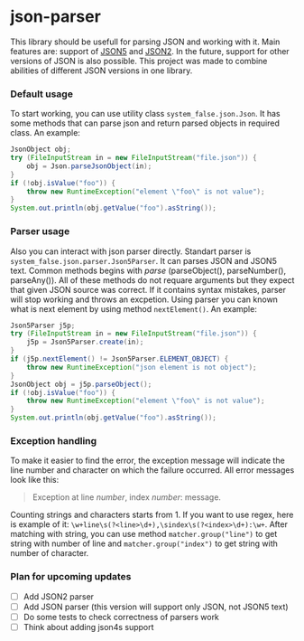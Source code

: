 # json-parser
This library should be usefull for parsing JSON and working with it. Main features are: support of <a href="https://github.com/json5/json5">JSON5</a>
and <a href="https://github.com/vi/json2">JSON2</a>. In the future, support for other versions of JSON is also possible. This project was made to combine 
abilities of different JSON versions in one library.
### Default usage
To start working, you can use utility class `system_false.json.Json`. It has some methods that can parse json and return parsed objects in required class.
An example:
```java
JsonObject obj;
try (FileInputStream in = new FileInputStream("file.json")) {
    obj = Json.parseJsonObject(in);
}
if (!obj.isValue("foo")) {
    throw new RuntimeException("element \"foo\" is not value");
}
System.out.println(obj.getValue("foo").asString());
```
### Parser usage
Also you can interact with json parser directly. Standart parser is `system_false.json.parser.Json5Parser`. It can parses JSON and JSON5 text.
Common methods begins with *parse* (parseObject(), parseNumber(), parseAny()). All of these methods do not requare arguments but they expect
that given JSON source was correct. If it contains syntax mistakes, parser will stop working and throws an excpetion. Using parser you can
known what is next element by using method `nextElement()`. An example:
```java
Json5Parser j5p;
try (FileInputStream in = new FileInputStream("file.json")) {
    j5p = Json5Parser.create(in);
}
if (j5p.nextElement() != Json5Parser.ELEMENT_OBJECT) {
    throw new RuntimeException("json element is not object");
}
JsonObject obj = j5p.parseObject();
if (!obj.isValue("foo")) {
    throw new RuntimeException("element \"foo\" is not value");
}
System.out.println(obj.getValue("foo").asString());
```
### Exception handling
To make it easier to find the error, the exception message will indicate the line number and character on which the failure occurred.
All error messages look like this:
> Exception at line *number*, index *number*: message.

Сounting strings and characters starts from 1. If you want to use regex, here is example of it:
`\w+line\s(?<line>\d+),\sindex\s(?<index>\d+):\w+`. After matching with string, you can use method `matcher.group("line")` to get string with number of
line and `matcher.group("index")` to get string with number of character.
### Plan for upcoming updates
- [ ] Add JSON2 parser
- [ ] Add JSON parser (this version will support only JSON, not JSON5 text)
- [ ] Do some tests to check correctness of parsers work
- [ ] Think about adding json4s support
